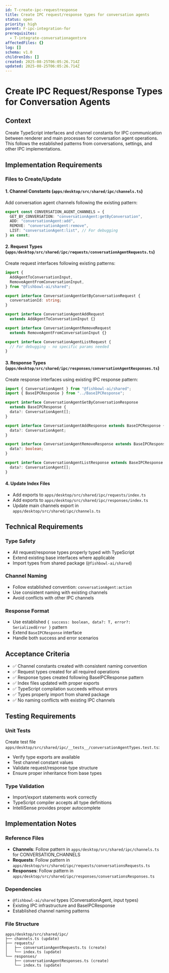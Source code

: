 ```yaml
---
id: T-create-ipc-requestresponse
title: Create IPC request/response types for conversation agents
status: open
priority: high
parent: F-ipc-integration-for
prerequisites:
  - T-integrate-conversationagentsre
affectedFiles: {}
log: []
schema: v1.0
childrenIds: []
created: 2025-08-25T06:05:26.714Z
updated: 2025-08-25T06:05:26.714Z
---
```


# Create IPC Request/Response Types for Conversation Agents

## Context

Create TypeScript interfaces and channel constants for IPC communication between renderer and main processes for conversation agent operations. This follows the established patterns from conversations, settings, and other IPC implementations.

## Implementation Requirements

### Files to Create/Update

#### 1. Channel Constants (`apps/desktop/src/shared/ipc/channels.ts`)

Add conversation agent channels following the existing pattern:

```typescript
export const CONVERSATION_AGENT_CHANNELS = {
  GET_BY_CONVERSATION: "conversationAgent:getByConversation",
  ADD: "conversationAgent:add",
  REMOVE: "conversationAgent:remove",
  LIST: "conversationAgent:list", // For debugging
} as const;
```

#### 2. Request Types (`apps/desktop/src/shared/ipc/requests/conversationAgentRequests.ts`)

Create request interfaces following existing patterns:

```typescript
import {
  AddAgentToConversationInput,
  RemoveAgentFromConversationInput,
} from "@fishbowl-ai/shared";

export interface ConversationAgentGetByConversationRequest {
  conversationId: string;
}

export interface ConversationAgentAddRequest
  extends AddAgentToConversationInput {}

export interface ConversationAgentRemoveRequest
  extends RemoveAgentFromConversationInput {}

export interface ConversationAgentListRequest {
  // For debugging - no specific params needed
}
```

#### 3. Response Types (`apps/desktop/src/shared/ipc/responses/conversationAgentResponses.ts`)

Create response interfaces using existing IPC response pattern:

```typescript
import { ConversationAgent } from "@fishbowl-ai/shared";
import { BaseIPCResponse } from "../BaseIPCResponse";

export interface ConversationAgentGetByConversationResponse
  extends BaseIPCResponse {
  data?: ConversationAgent[];
}

export interface ConversationAgentAddResponse extends BaseIPCResponse {
  data?: ConversationAgent;
}

export interface ConversationAgentRemoveResponse extends BaseIPCResponse {
  data?: boolean;
}

export interface ConversationAgentListResponse extends BaseIPCResponse {
  data?: ConversationAgent[];
}
```

#### 4. Update Index Files

- Add exports to `apps/desktop/src/shared/ipc/requests/index.ts`
- Add exports to `apps/desktop/src/shared/ipc/responses/index.ts`
- Update main channels export in `apps/desktop/src/shared/ipc/channels.ts`

## Technical Requirements

### Type Safety

- All request/response types properly typed with TypeScript
- Extend existing base interfaces where applicable
- Import types from shared package (`@fishbowl-ai/shared`)

### Channel Naming

- Follow established convention: `conversationAgent:action`
- Use consistent naming with existing channels
- Avoid conflicts with other IPC channels

### Response Format

- Use established `{ success: boolean, data?: T, error?: SerializedError }` pattern
- Extend `BaseIPCResponse` interface
- Handle both success and error scenarios

## Acceptance Criteria

- ✅ Channel constants created with consistent naming convention
- ✅ Request types created for all required operations
- ✅ Response types created following BaseIPCResponse pattern
- ✅ Index files updated with proper exports
- ✅ TypeScript compilation succeeds without errors
- ✅ Types properly import from shared package
- ✅ No naming conflicts with existing IPC channels

## Testing Requirements

### Unit Tests

Create test file `apps/desktop/src/shared/ipc/__tests__/conversationAgentTypes.test.ts`:

- Verify type exports are available
- Test channel constant values
- Validate request/response type structure
- Ensure proper inheritance from base types

### Type Validation

- Import/export statements work correctly
- TypeScript compiler accepts all type definitions
- IntelliSense provides proper autocomplete

## Implementation Notes

### Reference Files

- **Channels**: Follow pattern in `apps/desktop/src/shared/ipc/channels.ts` for CONVERSATION_CHANNELS
- **Requests**: Follow pattern in `apps/desktop/src/shared/ipc/requests/conversationsRequests.ts`
- **Responses**: Follow pattern in `apps/desktop/src/shared/ipc/responses/conversationsResponses.ts`

### Dependencies

- `@fishbowl-ai/shared` types (ConversationAgent, input types)
- Existing IPC infrastructure and BaseIPCResponse
- Established channel naming patterns

### File Structure

```
apps/desktop/src/shared/ipc/
├── channels.ts (update)
├── requests/
│   ├── conversationAgentRequests.ts (create)
│   └── index.ts (update)
└── responses/
    ├── conversationAgentResponses.ts (create)
    └── index.ts (update)
```
